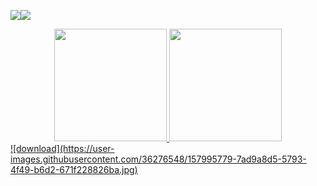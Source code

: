
<img src="https://img.shields.io/badge/Medium-12100E?style=for-the-badge&logo=medium&logoColor=white" /><img src="https://img.shields.io/badge/Java-ED8B00?style=for-the-badge&logo=java&logoColor=white" />


<div align="center">
  <a href="https://github.com/rafaballerini">
  <img height="180em" src="https://github-readme-stats.vercel.app/api?username=cpluis&show_icons=true&theme=dark&include_all_commits=true&count_private=true"/>
  <img height="180em" src="https://github-readme-stats.vercel.app/api/top-langs/?username=cpluis&layout=compact&langs_count=7&theme=dark"/>
</div>
![download](https://user-images.githubusercontent.com/36276548/157995779-7ad9a8d5-5793-4f49-b6d2-671f228826ba.jpg)


